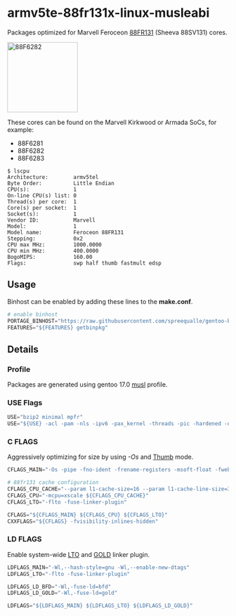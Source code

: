# armv5te-88fr131x-linux-musleabi

Packages optimized for Marvell Feroceon [88FR131](https://www.7-cpu.com/cpu/Kirkwood.html) (Sheeva 88SV131) cores.

<img src="https://raw.githubusercontent.com/wiki/spreequalle/gentoo-binhost/images/88F6282A1C200.png" alt="88F6282" width="160" />

These cores can be found on the Marvell Kirkwood or Armada SoCs, for example:

* 88F6281
* 88F6282
* 88F6283

```
$ lscpu
Architecture:        armv5tel
Byte Order:          Little Endian
CPU(s):              1
On-line CPU(s) list: 0
Thread(s) per core:  1
Core(s) per socket:  1
Socket(s):           1
Vendor ID:           Marvell
Model:               1
Model name:          Feroceon 88FR131
Stepping:            0x2
CPU max MHz:         1000.0000
CPU min MHz:         400.0000
BogoMIPS:            160.00
Flags:               swp half thumb fastmult edsp
```
## Usage

Binhost can be enabled by adding these lines to the **make.conf**.

```python
# enable binhost
PORTAGE_BINHOST="https://raw.githubusercontent.com/spreequalle/gentoo-binhost/${CHOST}"
FEATURES="${FEATURES} getbinpkg"
```

## Details

### Profile

Packages are generated using gentoo 17.0 [musl](https://www.musl-libc.org/) profile.

### USE Flags

```python
USE="bzip2 minimal mpfr"
USE="${USE} -acl -pam -nls -ipv6 -pax_kernel -threads -pic -hardened -openmp -filecaps -seccomp -xattr"
```

### C FLAGS

Aggressively optimizing for size by using *-Os* and  [Thumb](http://infocenter.arm.com/help/topic/com.arm.doc.ddi0344c/Beiiegaf.html) mode.

```python
CFLAGS_MAIN="-Os -pipe -fno-ident -frename-registers -msoft-float -fweb -fexcess-precision=fast -fomit-frame-pointer"

# 88fr131 cache configuration
CFLAGS_CPU_CACHE="--param l1-cache-size=16 --param l1-cache-line-size=32 --param l2-cache-size=256"
CFLAGS_CPU="-mcpu=xscale ${CFLAGS_CPU_CACHE}"
CFLAGS_LTO="-flto -fuse-linker-plugin"

CFLAGS="${CFLAGS_MAIN} ${CFLAGS_CPU} ${CFLAGS_LTO}"
CXXFLAGS="${CFLAGS} -fvisibility-inlines-hidden"
```
### LD FLAGS

Enable system-wide [LTO](https://gcc.gnu.org/wiki/LinkTimeOptimization) and [GOLD](https://en.wikipedia.org/wiki/Gold_(linker)) linker plugin.

```python
LDFLAGS_MAIN="-Wl,--hash-style=gnu -Wl,--enable-new-dtags"
LDFLAGS_LTO="-flto -fuse-linker-plugin"

LDFLAGS_LD_BFD="-Wl,-fuse-ld=bfd"
LDFLAGS_LD_GOLD="-Wl,-fuse-ld=gold"

LDFLAGS="${LDFLAGS_MAIN} ${LDFLAGS_LTO} ${LDFLAGS_LD_GOLD}"
```
